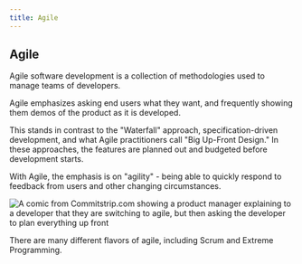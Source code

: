 ```yaml
---
title: Agile
---
```

## Agile

Agile software development is a collection of methodologies used to manage teams of developers.

Agile emphasizes asking end users what they want, and frequently showing them demos of the product as it is developed.

This stands in contrast to the "Waterfall" approach, specification-driven development, and what Agile practitioners call "Big Up-Front Design." In these approaches, the features are planned out and budgeted before development starts.

With Agile, the emphasis is on "agility" - being able to quickly respond to feedback from users and other changing circumstances.

![A comic from Commitstrip.com showing a product manager explaining to a developer that they are switching to agile, but then asking the developer to plan everything up front](https://www.commitstrip.com/wp-content/uploads/2017/01/Strip-Budegt-fixe-pour-projet-flexible-english650-final.jpg)

There are many different flavors of agile, including Scrum and Extreme Programming.